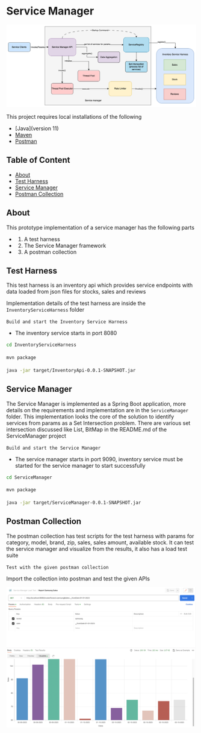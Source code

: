 # Service Manager

![cover](https://github.com/deepakrkris/samplespring/blob/main/docs/ServiceManagerUsecase.png?raw=true)

This project requires local installations of the following

- [Java](version 11)
- [Maven](https://maven.apache.org/install.html)
- [Postman](https://www.postman.com/home)

## Table of Content

- [About](#About)
- [Test Harness](#TestHarness)
- [Service Manager](#ServiceManager)
- [Postman Collection](#PostmanCollection)

## About

This prototype implementation of a service manager has the following parts

- 1. A test harness
- 2. The Service Manager framework
- 3. A postman collection

## Test Harness

This test harness is an inventory api which provides service endpoints with data loaded from json files for stocks, sales and reviews

Implementation details of the test harness are inside the `InventoryServiceHarness` folder

`Build and start the Inventory Service Harness`

- The inventory service starts in port 8080

```bash
cd InventoryServiceHarness

mvn package

java -jar target/InventoryApi-0.0.1-SNAPSHOT.jar
```

## Service Manager

The Service Manager is implemented as a Spring Boot application, more details on the requirements and implementation
are in the `ServiceManager` folder. This implementation looks the core of the solution to identify services from params
as a Set Intersection problem. There are various set intersection discussed like List, BitMap in the README.md of the ServiceManager project

`Build and start the Service Manager`

- The service manager starts in port 9090, inventory service must be started for the service manager to start successfully

```bash
cd ServiceManager

mvn package

java -jar target/ServiceManager-0.0.1-SNAPSHOT.jar
```

## Postman Collection

The postman collection has test scripts for the test harness with params for category, model, brand, zip, sales, sales amount, available stock.
It can test the service manager and visualize from the results, it also has a load test suite

`Test with the given postman collection`

Import the collection into postman and test the given APIs

![PostmanTest](https://github.com/deepakrkris/samplespring/blob/main/docs/Postman_Test.png?raw=true)
